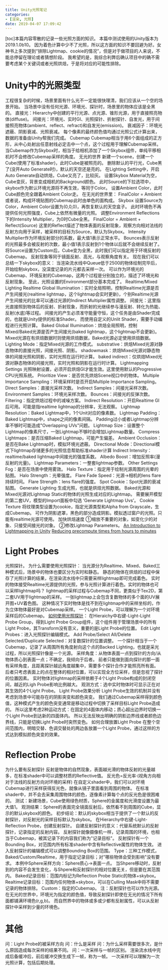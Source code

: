 ```yaml
---
title: Unity光照笔记
categories:
- [渲染, 光照]
date: 2019-04-07 17:09:42
---
```


\[toc\]本篇内容零散的记录一些光照方面的知识。 本篇中测试使用的Unity版本为2019.1.0b10。 因为着色计算中少不了光照，所以这方面的知识不要回避为好。女神书上多次提到“排除Lightmap、cookie的情况”，但是对于做项目的人来说，不能总停留在理论或者猜想阶段。 我希望的是，我综合利弊后确认项目中的确不需要考虑某个关键词或者光照烘焙，于是将对应的可能性排除。

# Unity中的光照类型

工程很复杂的时候，场景里面有什么光不一定能很快理清，我们应该从一个空的场景开始。 当场景中没有任何光源、环境光、探针时，场景里的物体应该是全黑的。 直接光：Hierarchy中创建的平行光源、点光源、锥形光源，用于直接照亮物体(diffuse)。 间接光：环境光、实时GI、光照探针、折射探针、自发光，用于间接照亮物体(ambient、reflect、refract)和自发光(emission)。 衰减因子：环境光遮蔽、阴影衰减、光照衰减。 每个像素的最终颜色值均通过光照公式计算出来，数据的准备由Unity帮我们完成。 Cubemap Cubemap相当于用6个面组成的正方形，从中心处射出任意射线必定击中一个点，这个过程用于理解Cubemap采样。 当Cubemap作为Skybox时，相当于给相机添加了一个Skybox组件，单纯平移相机时不会修改Cubemap采样的角度。 无光的世界 新建一个scene，创建一个Cube(使用了标准shader)，此时Cube是被照亮的。 删除默认的平行光，Cube黑了(没开Auto Generate时)，默认的天空还是亮的。 在Lighting Setting中，开启Auto Generate自动烘焙，Cube又亮了，比较灰。 设置Skybox Material为空，Cube变灰，背景变成相机的Background颜色。 此时Source的下拉选项中，skybox作为默认环境光源将不再生效，等同于Color。 设置Ambient Color，此时Cube颜色完全跟着Ambient Color走。 在无光的世界里： FinalColor = Ambient 或者说，构成环境贴图的Cubemap此时由单色的面构成。 Skybox 设置Source为Color，Ambient Color设置为(0,0,0)，再恢复默认的天空盒子。 此时环境色不再提供任何光照强度，Cube上依然有微量的光照。 调整Environment Reflections下的Intensity Multiplier，为0时Cube全黑。 FinalColor = Ambient + Reflect(Source) 这里的Reflect描述了物体表面的反射现象，观察方向相对法线的反射方向用于采样，被采样的目标为Source，默认为Skybox。 Intensity Multiplier作为环境反射部分的系数，最大值1表示正常水平。 Bounces表示反射的光照最多会被反射的次数，最小值1表示反射到1个物体以后就不会继续反射了。 将Source设置为Custom后，Cube变为全黑，此时我们可以指定用于环境反射的Cubemap。 反射现象等同于镜面反射、高光，与观察角度有关。 现在我们可以总结一下skybox的意义： 当渲染流水线中Queue低于2500的物体绘制完毕后，开始绘制skybox，没深度记录的片元都去采样一次。 可以作为环境光的Cubemap、环境反射的Cubemap，这两个过程是分别独立的，描述了环境光和反射现象。 至此，光照设置的Environment部分基本完成了。 Realtime/Mixed Lighting Realtime Global Illumination：实时全局照明，控制Realtime光源是否产生间接光(realtime lightmap，这个lightmap会实时更新)，个别Realtime光源产生间接光的比率可以通过光源的Indirect Multiplier属性调整。 间接光：这里指光直接照到物体后的反射、折射现象，而折射的光继续参与漫反射、转化为热能、反射(水底)等过程。 间接光的产生必须准守能量守恒，这个任务是由Shader完成的，也就是Unity提供的标准Shader。 而使用自定义的Unlit Shader，需要手动编程进行光照计算。 Baked Global Illumination：烘焙全局照明，控制Mixed/Baked光源是否产生间接光(baked lightmap，这个lightmap不会更新)。 Mixed光源在有烘焙数据时则使用烘焙数据，Baked光源必定使用烘焙数据。 Lighting Mode：指定Mixed光源的工作模式。 substrative：烘焙Mixed光源对静态物体的直接光照，间接光照、阴影。 shadowmask：烘焙Mixed光源对静态物体的间接光照和阴影，实时光照在运行时计算。 baked indirect：仅烘焙Mixed光源对静态物体的间接光照，实时光照和阴影在运行时计算。 Lightmapping Settings 光照映射设置，必须开启烘焙GI才能生效。这里使用默认的Progressive CPU光照系统。 Prioritize View：是否优先烘焙Scene视口中的物体。 Multiple Importance Sampling：环境采样时是否开启Multiple Importance Sampling。 Direct Samples：直接光采样次数。 Indirect Samples：间接光采样次数。 Environment Samples：环境光采样次数。 Bounces：间接光的反弹次数。 Filtering：指定烘焙过程中的减噪方案。 Indirect Resolution：开启Realtime GI后可用。可能是指realtime lightmap的分辨率，无法观察。 Lightmap Resolution：Baked Lightmap中，1个Unit对应的像素数。 Lightmap Padding：Baked Lightmap中，shape之间的像素间隔。 Padding过小或者Lightmap分辨率不够时可能造成"Overlapping UVs"问题。 Lightmap Size：设置整个Lightmap的像素尺寸，一张Lightmap不够时会增加Lightmap数量。 Compress Lightmaps：是否压缩Baked Lightmap，可能产生偏差。 Ambient Occlusion：是否在Bake Lightmap时，模拟环境光遮蔽。 Directional Mode：Directional模式下lightmap存储更多的光照信息帮助标准shader计算 Indirect Intensity：realtime/baked lightmap中间接光的强度系数。 Albedo Boost：增加反照率(漫反射的光量)。 Lightmap Parameters：一整套lightmap参数。 Other Settings Fog：是否在场景中使用雾效。 Halo Texture：指定用于绘制光源周围的光晕的贴图。 Halo Strength：光晕强度。 Flare Fade Speed：光源→相机的lens flare持续时间。 Flare Strength：lens flare的强度。 Spot Cookie：Spot光源的衰减贴图。 Generate Lighting 生成光照，也就是烘焙光照数据。 Baked光源和Mixed光源对Lightmap Static的物体的光照生成对应的Lightmap。 需要展开模型的第二套UV，模型的Import面板中勾选 ‘Generate Lightmap Uvs’。 Cookie Texture 将纹理类型设置为cookie，指定光源类型和Alpha from Grayscale，生成Cubemap。 可作为阴影遮罩，黑色的部分造成阴影。模拟透过窗户的光照。只能有realtime光源可使用。 加快烘焙速度 ①缩放不重要的对象，如变化少的对象、只接受间接光的对象。 ②修改Lightmap Parameters。 [An Introduction to Lightmapping in Unity](https://www.youtube.com/watch?v=tN33YqhfVtI&t=2306s) [Reducing precompute times from hours to minutes](https://unity3d.com/cn/learn/tutorials/topics/graphics/introduction-precomputed-realtime-gi?playlist=17102)

# Light Probes

光照探针。 为什么需要使用光照探针： 当光源分为Realtime、Mixed、Baked三种模式后，场景中的物体也要区分为实时和静态。 静态的物体在烘焙的过程中保存了光照计算的结果，在渲染流水线中只需要采样lightmap即可完成着色。 实时的物体接受Realtime光源提供的光照，参与光照计算进行着色。实时的物体也可以采样lightmap吗？ lightmap的采样过程与Cubemap不同，更类似于Tex2D，第二套UV用于lightmap的采样。 一张lightmap上会包含复数物体的多个面的UV展开图+UV着色图。 这种情况下实时物体是找不到在lightmap中的采样坐标的，作为立体物体最好是对Cubemap采样。 一个Light Probe，可以理解为一个对环境采样后的Cubemap。 [如何使用光照探针](https://www.bilibili.com/video/av19257899/?p=1)： 在Hieraichy中右键-Light-Light Probe Group，得到Light Probe Group组件，这个组件用于管理场景中的所有Light Probe，其Transform没有意义，重要的是Light Probe的位置。 Edit Light Probes：进入光照探针编辑模式。 Add Probe/Select All/Delete Selected/Duplicate Selected：对复数探针的位置调整。 一个探针相当于一个Cubemap，记录了从周围所有角度射向这个点的Backed Lighting，也就是采光过程，所以光照探针像是一个光源。 采样角度：从物体表面一点到探针的方向/从物体质心到表面一点；不确定，我倾向于后者。 前者只能做到面向探针的那一面有采样角度，且距离探针越远角度越集中，需要多个探针合作才能照亮所有面。 后者只考虑表面上的点在整体的相对位置，可以实现全方位采样，但是忽视了探针的位置因素。 实时物体对lightmap的采样依赖于4个Light Probe构成的封闭空间，越近的Ligh Probe影响比例越大。 观测方式：选中实时物体时可显示正在对其生效的4个Light Probe。 Light Probe效果分析 Light Probe生效的机制并没有考虑到场景中可能存在的阴影突变和颜色突变。 我们通过Cubemap采样得到颜色值，这种模式产生的颜色突变通常是移动过程中切换了采样目标Light Probe造成的。 所以这里考虑2种运动方式：在固定的4面体内移动；质心超出边界时切换一个Light Probe到达新的四面体内。 所以无法反映出明确的阴影边界线或者颜色边界线，只能是切换Light Probe时突然变色。 如何合理放置Light Probe 在整个空间范围内，明暗交替、色调交替处的两边各放置一个Light Probe，通过这样的方式达到模拟颜色突变的效果。

# Reflection Probe

为什么要有反射探针 反射是物体的自然现象，表面越光滑的物体反射的光量越多，在标准shader中可以调整材质的Reflective值。 反光色=反光率·(视角方向相对于法线的反射方向对环境的采样) 在自定义shader中，我们可以对环境Cubemap进行采样获得反光色，就像从镜子里面看到周围的物体。 在标准shader中，并不会去采集周围物体的颜色，逐像素计算每个点的反光色是很困难的。 测试：新建场景，Cube使用绿色材质，Sphere的金属度和光滑度设置为最大值1。 观测结果：Sphere的表面完全镜面反射后，依然看不到周围的Cube，显示的默认skybox的颜色。 初步结论：默认的skybox相当于提供了一个默认的反射探针，对反射光的采样目标默认为skybox。 在Hierarchy中右键-Light-Reflection Probe，创建反射探针。 自建反射探针的意义：代替系统默认的反射探针，记录指定的反射内容。 反射探针就像摄像机一样，记录周围的环境，也相当于Cubemap，被其记录下的内容我们称为"记录目标"。 反射探针有一个Bounding Box，对范围内所有标准shader中含有Reflective属性的物体生效。 进入反射探针的编辑模式可以调整Bounding Box的范围。 Type：三种工作模式，Baked/Custom/Realtime，用于指定记录目标；对"哪些物体会受到影响"没有要求。 本例中Sphere采样方向：Sphere质心→表面一点。 当Shpere移动时，反射到的内容不会发生变化，与Shpere和反射探针的相对位置无关，但是要在其范围内。 Baked记录目标：范围内标记为Reflection Probe Static的物体+skybox。 Realtime记录目标：范围内任何物体+skybox，可以在Culling Mask中将不需要记录的物体排除。 Custom：指定的Cubemap。 注：反射探针也可以作为光源。 在无光的世界中，环境光为指定的颜色值，导致反射探针即使在无光的情况下所有面都铺满环境色(r,g,b)。 而自然界中的物体或多或少都有反射属性，可以从反射探针中采样到少量的环境色。

# 其他

问：Light Probe的被采样方向 问：什么是采样 问：为什么采样需要很多次，是什么原因造成每次采样的结果不同。 问：一次采样与一帧的区别。 渲染流水线中完成后备缓冲后，前后缓冲交换生成下一帧，称为一帧。 一次采样可以理解为一次光照计算，包括后期处理。
